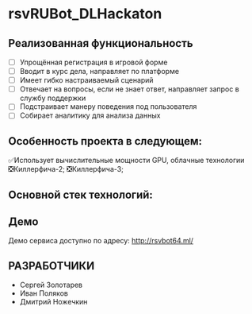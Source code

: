 # rsvRUBot_DLHackaton
## Реализованная функциональность
- [ ] Упрощённая регистрация в игровой форме
- [ ] Вводит в курс дела, направляет по платформе
- [ ] Имеет гибко настраиваемый сценарий
- [ ] Отвечает на вопросы, если не знает ответ, направляет запрос в службу поддержки
- [ ] Подстраивает манеру поведения под пользователя
- [ ] Собирает аналитику для анализа данных
## Особенность проекта в следующем:
✅Использует вычислительные мощности GPU, облачные технологии
❎Киллерфича-2;
❎Киллерфича-3;
## Основной стек технологий:
## Демо
Демо сервиса доступно по адресу: http://rsvbot64.ml/



## РАЗРАБОТЧИКИ

- Сергей Золотарев
- Иван Поляков
- Дмитрий Ножечкин
